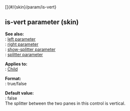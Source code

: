 []{#/{skin}/param/is-vert}    
## is-vert parameter (skin)    
**See also:**    
:   [left parameter](/ref/%7Bskin%7D/param/left.md)    
:   [right parameter](/ref/%7Bskin%7D/param/right.md)    
:   [show-splitter parameter](/ref/%7Bskin%7D/param/show-splitter.md)    
:   [splitter parameter](/ref/%7Bskin%7D/param/splitter.md)    
<!-- -->    
**Applies to:**    
:   [Child](/ref/%7Bskin%7D/control/child.md)    
<!-- -->    
**Format:**    
:   true/false    
<!-- -->    
**Default value:**    
:   false    
The splitter between the two panes in this control is vertical.  